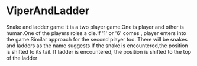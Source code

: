 # ViperAndLadder
Snake and ladder game
It is a two player game.One is player and other is human.One of the players roles a die.If '1' or '6' comes , player enters into the game.Similar approach for the second player too. 
There will be snakes and ladders as the name suggests.If the snake is encountered,the position is shifted to its tail. 
If ladder is encountered, the position is shifted to the top of the ladder
